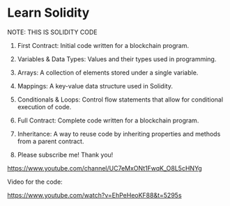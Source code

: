 # Learn Solidity

NOTE: THIS IS SOLIDITY CODE

1. First Contract: Initial code written for a blockchain program.

2. Variables & Data Types: Values and their types used in programming.

3. Arrays: A collection of elements stored under a single variable.

4. Mappings: A key-value data structure used in Solidity.

5. Conditionals & Loops: Control flow statements that allow for conditional execution of code.

6. Full Contract: Complete code written for a blockchain program.

7. Inheritance: A way to reuse code by inheriting properties and methods from a parent contract.

8. Please subscribe me! Thank you!

https://www.youtube.com/channel/UC7eMxONt1FwqK_O8L5cHNYg

Video for the code:

https://www.youtube.com/watch?v=EhPeHeoKF88&t=5295s
